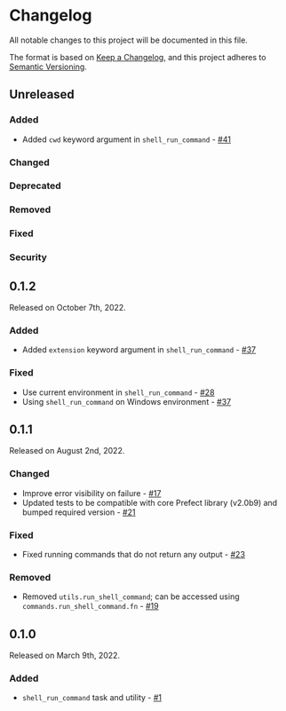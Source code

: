 # Changelog

All notable changes to this project will be documented in this file.

The format is based on [Keep a Changelog](https://keepachangelog.com/en/1.0.0/),
and this project adheres to [Semantic Versioning](https://semver.org/spec/v2.0.0.html).

## Unreleased

### Added

- Added `cwd` keyword argument in `shell_run_command` - [#41](https://github.com/PrefectHQ/prefect-shell/pull/41)

### Changed

### Deprecated

### Removed

### Fixed

### Security


## 0.1.2

Released on October 7th, 2022.

### Added

- Added `extension` keyword argument in `shell_run_command` - [#37](https://github.com/PrefectHQ/prefect-shell/pull/37)

### Fixed

- Use current environment in `shell_run_command` - [#28](https://github.com/PrefectHQ/prefect-shell/pull/28)
- Using `shell_run_command` on Windows environment - [#37](https://github.com/PrefectHQ/prefect-shell/pull/37)

## 0.1.1

Released on August 2nd, 2022.

### Changed

- Improve error visibility on failure - [#17](https://github.com/PrefectHQ/prefect-shell/pull/17)
- Updated tests to be compatible with core Prefect library (v2.0b9) and bumped required version - [#21](https://github.com/PrefectHQ/prefect-shell/pull/21)

### Fixed
- Fixed running commands that do not return any output - [#23](https://github.com/PrefectHQ/prefect-shell/pull/23)

### Removed
- Removed `utils.run_shell_command`; can be accessed using `commands.run_shell_command.fn` - [#19](https://github.com/PrefectHQ/prefect-shell/pull/19)

## 0.1.0

Released on March 9th, 2022.

### Added

- `shell_run_command` task and utility - [#1](https://github.com/PrefectHQ/prefect-shell/pull/1)
